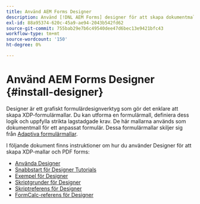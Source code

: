 ```yaml
---
title: Använd AEM Forms Designer
description: Använd [!DNL AEM Forms] designer för att skapa dokumentmallar.
exl-id: 88a95374-620c-45a9-ae94-2043b542fd62
source-git-commit: 755bab29e7b6c49540dee47d6bec13e9421bfc43
workflow-type: tm+mt
source-wordcount: '150'
ht-degree: 0%

---
```


# Använd AEM Forms Designer {#install-designer}

Designer är ett grafiskt formulärdesignverktyg som gör det enklare att skapa XDP-formulärmallar. Du kan utforma en formulärmall, definiera dess logik och uppfylla strikta lagstadgade krav. De här mallarna används som dokumentmall för ett anpassat formulär. Dessa formulärmallar skiljer sig från [Adaptiva formulärmallar](template-editor.md).

I följande dokument finns instruktioner om hur du använder Designer för att skapa XDP-mallar och PDF forms:

+ [Använda Designer](assets/using-designer-cs.pdf)
+ [Snabbstart för Designer Tutorials](https://helpx.adobe.com/content/dam/help/en/experience-manager/6-5/forms/pdf/designer-quickstart.pdf)
+ [Exempel för Designer](https://helpx.adobe.com/content/dam/help/en/experience-manager/6-5/forms/pdf/designer-samples.pdf)
+ [Skriptgrunder för Designer](https://helpx.adobe.com/content/dam/help/en/experience-manager/6-5/forms/pdf/scripting-basics.pdf)
+ [Skriptreferens för Designer](https://helpx.adobe.com/content/dam/help/en/experience-manager/6-5/forms/pdf/scripting-reference.pdf)
+ [FormCalc-referens för Designer](https://helpx.adobe.com/content/dam/help/en/experience-manager/6-5/forms/pdf/formcalc-reference.pdf)
